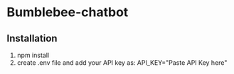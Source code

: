 # Bumblebee-chatbot

## Installation

1. npm install
2. create .env file and add your API key as:
   API_KEY="Paste API Key here"
